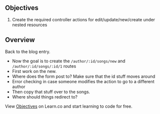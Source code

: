 ## Objectives

1. Create the required controller actions for edit/update/new/create under nested resources

## Overview

Back to the blog entry.

  * Now the goal is to create the `/author/:id/songs/new` and `/author/:id/songs/:id/1` routes
  * First work on the new.
  * Where does the form post to? Make sure that the id stuff moves around
  * Error checking in case someone modifies the action to go to a different author
  * Then copy that stuff over to the songs.
  * Where should things redirect to?

<p data-visibility='hidden'>View <a href='https://learn.co/lessons/diy-nested-resources-reading' title='Objectives'>Objectives</a> on Learn.co and start learning to code for free.</p>
